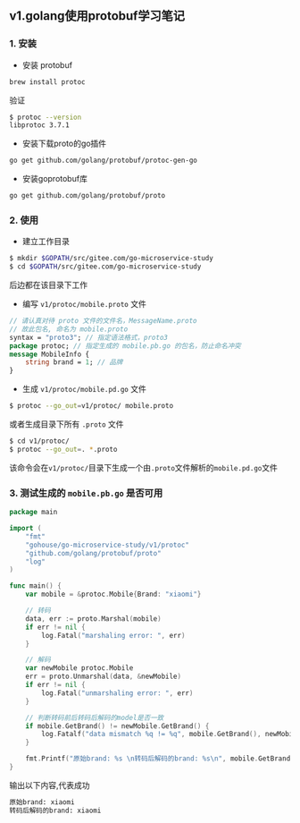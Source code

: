## v1.golang使用protobuf学习笔记

### 1. 安装
- 安装 protobuf
```sh
brew install protoc
```
验证
```bash
$ protoc --version
libprotoc 3.7.1
```
- 安装下载proto的go插件
```bash
go get github.com/golang/protobuf/protoc-gen-go
```
- 安装goprotobuf库
```bash
go get github.com/golang/protobuf/proto
```

### 2. 使用
- 建立工作目录
```bash
$ mkdir $GOPATH/src/gitee.com/go-microservice-study
$ cd $GOPATH/src/gitee.com/go-microservice-study
```
后边都在该目录下工作  

- 编写 `v1/protoc/mobile.proto` 文件
```proto
// 请认真对待 proto 文件的文件名，MessageName.proto
// 故此包名, 命名为 mobile.proto
syntax = "proto3"; // 指定语法格式，proto3
package protoc; // 指定生成的 mobile.pb.go 的包名，防止命名冲突
message MobileInfo {
    string brand = 1; // 品牌
}
```

- 生成 `v1/protoc/mobile.pd.go` 文件
```bash
$ protoc --go_out=v1/protoc/ mobile.proto
```
或者生成目录下所有 `.proto` 文件
```bash
$ cd v1/protoc/
$ protoc --go_out=. *.proto
```
该命令会在`v1/protoc/`目录下生成一个由`.proto`文件解析的`mobile.pd.go`文件

### 3. 测试生成的 `mobile.pb.go` 是否可用
```go
package main

import (
	"fmt"
	"gohouse/go-microservice-study/v1/protoc"
	"github.com/golang/protobuf/proto"
	"log"
)

func main() {
	var mobile = &protoc.Mobile{Brand: "xiaomi"}

	// 转码
	data, err := proto.Marshal(mobile)
	if err != nil {
		log.Fatal("marshaling error: ", err)
	}

	// 解码
	var newMobile protoc.Mobile
	err = proto.Unmarshal(data, &newMobile)
	if err != nil {
		log.Fatal("unmarshaling error: ", err)
	}

	// 判断转码前后转码后解码的model是否一致
	if mobile.GetBrand() != newMobile.GetBrand() {
		log.Fatalf("data mismatch %q != %q", mobile.GetBrand(), newMobile.GetBrand())
	}

	fmt.Printf("原始brand: %s \n转码后解码的brand: %s\n", mobile.GetBrand(), newMobile.GetBrand())
}

```
输出以下内容,代表成功
```bash
原始brand: xiaomi 
转码后解码的brand: xiaomi
```
